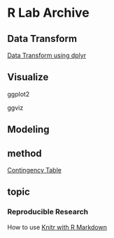 # R Lab Archive

## Data Transform

[Data Transform using dplyr](http://rpubs.com/pinedance/87956)

## Visualize

ggplot2

ggviz

## Modeling


## method

[Contingency Table](#/contingencyTable)

## topic

### Reproducible Research

How to use [Knitr with R Markdown](http://kbroman.org/knitr_knutshell/pages/Rmarkdown.html)
